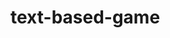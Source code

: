 # text-based-game

<!-- Tip: When you're ready to deploy the application to other computers, you can create a requirements.txt file with the command pip freeze > requirements.txt (pip3 on macOS/Linux). The requirements file describes the packages you've installed in your virtual environment. With only this file, you or other developers can restore those packages using pip install -r requirements.txt (or, again, pip3 on macOS/Linux). By using a requirements file, you need not commit the virtual environment itself to source control. -->
